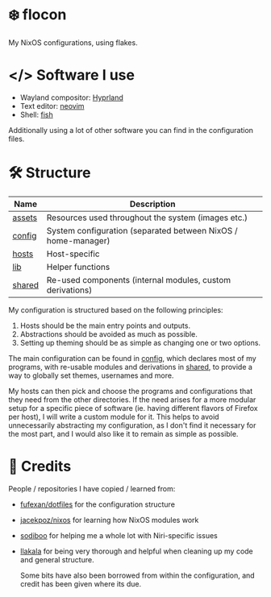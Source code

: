 # ❄️ flocon

My NixOS configurations, using flakes.

# </> Software I use

- Wayland compositor: [Hyprland](https://github.com/hyprwm/Hyprland)
- Text editor: [neovim](https://github.com/neovim/neovim)
- Shell: [fish](https://github.com/fish-shell/fish-shell)

Additionally using a lot of other software you can find in the configuration files.

# 🛠️ Structure

| Name              | Description                                                   |
| ----------------- | ------------------------------------------------------------- |
| [assets](assets/) | Resources used throughout the system (images etc.)            |
| [config](config/) | System configuration (separated between NixOS / home-manager) |
| [hosts](hosts/)   | Host-specific                                                 |
| [lib](lib/)       | Helper functions                                              |
| [shared](shared/) | Re-used components (internal modules, custom derivations)     |

My configuration is structured based on the following principles:

1. Hosts should be the main entry points and outputs.
2. Abstractions should be avoided as much as possible.
3. Setting up theming should be as simple as changing one or two options.

The main configuration can be found in [config](config/), which declares most of my programs, with re-usable modules and derivations in [shared](shared/), to provide a way to globally set themes, usernames and more.

My hosts can then pick and choose the programs and configurations that they need from the other directories. If the need arises for a more modular setup for a specific piece of software (ie. having different flavors of Firefox per host), I will write a custom module for it. This helps to avoid unnecessarily abstracting my configuration, as I don't find it necessary for the most part, and I would also like it to remain as simple as possible.

# 👥 Credits

People / repositories I have copied / learned from:

- [fufexan/dotfiles](https://github.com/fufexan/dotfiles) for the configuration structure
- [jacekpoz/nixos](https://git.jacekpoz.pl/poz/niksos) for learning how NixOS modules work
- [sodiboo](https://github.com/sodiboo) for helping me a whole lot with Niri-specific issues
- [llakala](https://github.com/llakala) for being very thorough and helpful when cleaning up my code and general structure.

  Some bits have also been borrowed from within the configuration, and credit has been given where its due.
